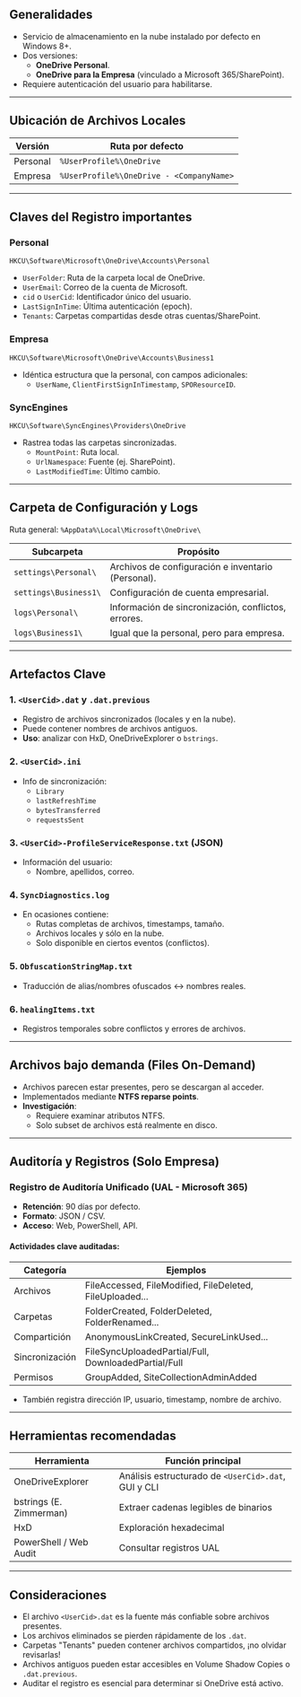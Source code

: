 ## Generalidades

* Servicio de almacenamiento en la nube instalado por defecto en Windows 8+.
* Dos versiones:
	* **OneDrive Personal**.
	* **OneDrive para la Empresa** (vinculado a Microsoft 365/SharePoint).
* Requiere autenticación del usuario para habilitarse.

---

## Ubicación de Archivos Locales

| Versión  | Ruta por defecto                         |
| -------- | ---------------------------------------- |
| Personal | `%UserProfile%\OneDrive`                 |
| Empresa  | `%UserProfile%\OneDrive - <CompanyName>` |

---

## Claves del Registro importantes

### Personal

`HKCU\Software\Microsoft\OneDrive\Accounts\Personal`
* `UserFolder`: Ruta de la carpeta local de OneDrive.
* `UserEmail`: Correo de la cuenta de Microsoft.
* `cid` o `UserCid`: Identificador único del usuario.
* `LastSignInTime`: Última autenticación (epoch).
* `Tenants`: Carpetas compartidas desde otras cuentas/SharePoint.

### Empresa

`HKCU\Software\Microsoft\OneDrive\Accounts\Business1`
* Idéntica estructura que la personal, con campos adicionales:
	* `UserName`, `ClientFirstSignInTimestamp`, `SPOResourceID`.

### SyncEngines

`HKCU\Software\SyncEngines\Providers\OneDrive`
* Rastrea todas las carpetas sincronizadas.
	* `MountPoint`: Ruta local.
	* `UrlNamespace`: Fuente (ej. SharePoint).
	* `LastModifiedTime`: Último cambio.

---

## Carpeta de Configuración y Logs

Ruta general:
`%AppData%\Local\Microsoft\OneDrive\`

| Subcarpeta            | Propósito                                           |
| --------------------- | --------------------------------------------------- |
| `settings\Personal\`  | Archivos de configuración e inventario (Personal).  |
| `settings\Business1\` | Configuración de cuenta empresarial.                |
| `logs\Personal\`      | Información de sincronización, conflictos, errores. |
| `logs\Business1\`     | Igual que la personal, pero para empresa.           |

---

## Artefactos Clave

### 1. `<UserCid>.dat` y `.dat.previous`

* Registro de archivos sincronizados (locales y en la nube).
* Puede contener nombres de archivos antiguos.
* **Uso**: analizar con HxD, OneDriveExplorer o `bstrings`.

### 2. `<UserCid>.ini`

* Info de sincronización:
	* `Library`
	* `lastRefreshTime`
	* `bytesTransferred`
	* `requestsSent`

### 3. `<UserCid>-ProfileServiceResponse.txt` (JSON)

* Información del usuario:
	* Nombre, apellidos, correo.

### 4. `SyncDiagnostics.log`

* En ocasiones contiene:
	* Rutas completas de archivos, timestamps, tamaño.
	* Archivos locales y sólo en la nube.
	* Solo disponible en ciertos eventos (conflictos).

### 5. `ObfuscationStringMap.txt`

* Traducción de alias/nombres ofuscados ↔ nombres reales.

### 6. `healingItems.txt`

* Registros temporales sobre conflictos y errores de archivos.

---

## Archivos bajo demanda (Files On-Demand)

* Archivos parecen estar presentes, pero se descargan al acceder.
* Implementados mediante **NTFS reparse points**.
* **Investigación**:
	* Requiere examinar atributos NTFS.
	* Solo subset de archivos está realmente en disco.

---

## Auditoría y Registros (Solo Empresa)

### Registro de Auditoría Unificado (UAL - Microsoft 365)

* **Retención**: 90 días por defecto.
* **Formato**: JSON / CSV.
* **Acceso**: Web, PowerShell, API.

#### Actividades clave auditadas:

| Categoría      | Ejemplos                                                 |
| -------------- | -------------------------------------------------------- |
| Archivos       | FileAccessed, FileModified, FileDeleted, FileUploaded... |
| Carpetas       | FolderCreated, FolderDeleted, FolderRenamed...           |
| Compartición   | AnonymousLinkCreated, SecureLinkUsed...                  |
| Sincronización | FileSyncUploadedPartial/Full, DownloadedPartial/Full     |
| Permisos       | GroupAdded, SiteCollectionAdminAdded                     |

* También registra dirección IP, usuario, timestamp, nombre de archivo.

---

## Herramientas recomendadas

| Herramienta             | Función principal                                   |
| ----------------------- | --------------------------------------------------- |
| OneDriveExplorer        | Análisis estructurado de `<UserCid>.dat`, GUI y CLI |
| bstrings (E. Zimmerman) | Extraer cadenas legibles de binarios                |
| HxD                     | Exploración hexadecimal                             |
| PowerShell / Web Audit  | Consultar registros UAL                             |

---

## Consideraciones

* El archivo `<UserCid>.dat` es la fuente más confiable sobre archivos presentes.
* Los archivos eliminados se pierden rápidamente de los `.dat`.
* Carpetas "Tenants" pueden contener archivos compartidos, ¡no olvidar revisarlas!
* Archivos antiguos pueden estar accesibles en Volume Shadow Copies o `.dat.previous`.
* Auditar el registro es esencial para determinar si OneDrive está activo.
